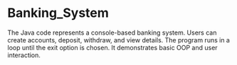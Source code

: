 # Banking_System
The Java code represents a console-based banking system. Users can create accounts, deposit, withdraw, and view details. The program runs in a loop until the exit option is chosen. It demonstrates basic OOP and user interaction.
